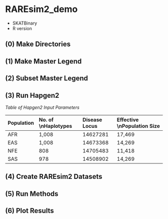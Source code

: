 # RAREsim2_demo

* SKATBinary
* R version

## (0) Make Directories

## (1) Make Master Legend

## (2) Subset Master Legend

## (3) Run Hapgen2

*Table of Hapgen2 Input Parameters*

|**Population**	|**No. of \nHaplotypes**|**Disease Locus**	|**Effective \nPopulation Size**|
|:--------------|:----------------------|:----------------------|:------------------------------|
| AFR		| 1,008			| 14627281 		| 17,469 			|
| EAS		| 1,008			| 14673368 		| 14,269 			|
| NFE		| 808			| 14705483		| 11,418			|
| SAS		| 978			| 14508902 		| 14,269			|	

## (4) Create RAREsim2 Datasets

## (5) Run Methods

## (6) Plot Results
